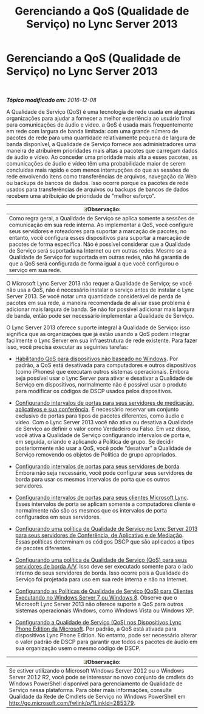 ﻿---
title: Gerenciando a QoS (Qualidade de Serviço) no Lync Server 2013
TOCTitle: Gerenciando a QoS (Qualidade de Serviço) no Lync Server 2013
ms:assetid: ab1051c3-8380-4d72-86df-37a61b1e4a41
ms:mtpsurl: https://technet.microsoft.com/pt-br/library/Gg405409(v=OCS.15)
ms:contentKeyID: 49307777
ms.date: 12/10/2016
mtps_version: v=OCS.15
ms.translationtype: HT
---

# Gerenciando a QoS (Qualidade de Serviço) no Lync Server 2013

 

_**Tópico modificado em:** 2016-12-08_

A Qualidade de Serviço (QoS) é uma tecnologia de rede usada em algumas organizações para ajudar a fornecer a melhor experiência ao usuário final para comunicações de áudio e vídeo. a QoS é usada mais frequentemente em rede com largura de banda limitada: com uma grande número de pacotes de rede para uma quantidade relativamente pequena de largura de banda disponível, a Qualidade de Serviço fornece aos administradores uma maneira de atribuírem prioridades mais altas a pacotes que carregam dados de áudio e vídeo. Ao conceder uma prioridade mais alta a esses pacotes, as comunicações de áudio e vídeo têm uma probabilidade maior de serem concluídas mais rápido e com menos interrupções do que as sessões de rede envolvendo itens como transferências de arquivos, navegação da Web ou backups de bancos de dados. Isso ocorre porque os pacotes de rede usados para transferências de arquivos ou backups de bancos de dados recebem uma atribuição de prioridade de "melhor esforço".

<table>
<thead>
<tr class="header">
<th><img src="images/Gg425756.note(OCS.15).gif" title="note" alt="note" />Observação:</th>
</tr>
</thead>
<tbody>
<tr class="odd">
<td>Como regra geral, a Qualidade de Serviço se aplica somente a sessões de comunicação em sua rede interna. Ao implementar a QoS, você configure seus servidores e roteadores para suportar a marcação de pacotes; no entanto, você configura esses dispositivos para suportar a marcação de pacotes de forma específica. Não é possível considerar que a Qualidade de Serviço será suportada na Internet ou em outras redes. Mesmo se a Qualidade de Serviço for suportada em outras redes, não há garantia de que a QoS será configurada de forma igual a que você configurou o serviço em sua rede.</td>
</tr>
</tbody>
</table>


O Microsoft Lync Server 2013 não requer a Qualidade de Serviço; se você não usa a QoS, não é necessário instalar o serviço antes de instalar o Lync Server 2013. Se você notar uma quantidade considerável de perda de pacotes em sua rede, a maneira recomendada de aliviar esse problema é adicionar mais largura de banda. Se não for possível adicionar mais largura de banda, então pode ser necessário implementar a Qualidade de Serviço.

O Lync Server 2013 oferece suporte integral à Qualidade de Serviço: isso significa que as organizações que já estão usando a QoS podem integrar facilmente o Lync Server em sua infraestrutura de rede existente. Para fazer isso, você precisa executar as seguintes tarefas:

  - [Habilitando QoS para dispositivos não baseado no Windows](lync-server-2013-enabling-qos-for-devices-that-are-not-based-on-windows.md). Por padrão, a QoS está desativada para computadores e outros dispositivos (como iPhones) que executam outros sistemas operacionais. Embora seja possível usar o Lync Server para ativar e desativar a Qualidade de Serviço em dispositivos, normalmente não é possível usar o produto para modificar os códigos de DSCP usados pelos dispositivos.

  - [Configurando intervalos de portas para seus servidores de medicação, aplicativos e sua conferência](lync-server-2013-configuring-port-ranges-for-your-conferencing-application-and-mediation-servers.md). É necessário reservar um conjunto exclusivo de portas para tipos de pacotes diferentes, como áudio e vídeo. Com o Lync Server 2013 você não ativa ou desativa a Qualidade de Serviço ao definir o valor como Verdadeiro ou Falso. Em vez disso, você ativa a Qualidade de Serviço configurando intervalos de porta e, em seguida, criando e aplicando a Política de grupo. Se decidir posteriormente não usar a QoS, você pode “desativar” a Qualidade de Serviço removendo os objetos de Política de grupo apropriados.

  - [Configurando intervalos de portas para seus servidores de borda](lync-server-2013-configuring-port-ranges-for-your-edge-servers.md). Embora não seja necessário, você pode configurar seus servidores de borda para usar os mesmos intervalos de porta que os outros servidores.

  - [Configurando intervalos de portas para seus clientes Microsoft Lync](lync-server-2013-configuring-port-ranges-for-your-microsoft-lync-clients.md). Esses intervalos de porta se aplicam somente a computadores cliente e normalmente não são os mesmos que os intervalos de porta configurados em seus servidores.

  - [Configurando uma política de Qualidade de Serviço no Lync Server 2013 para seus servidores de Conferência, de Aplicativo e de Mediação](lync-server-2013-configuring-a-quality-of-service-policy-for-your-conferencing-application-and-mediation-servers.md). Essas políticas determinam os códigos DSCP que são aplicados a tipos de pacotes diferentes.

  - [Configurando uma política de Qualidade de Serviço (QoS) para seus servidores de borda A/V](lync-server-2013-configuring-a-quality-of-service-policy-for-your-a-v-edge-servers.md). Isso deve ser executado somente para o lado interno de seus servidores de borda. Isso ocorre pois a Qualidade do Serviço foi projetada para uso em sua rede interna e não na Internet.

  - [Configurando as Políticas de Qualidade de Serviço (QoS) para Clientes Executando no Windows Server 7 ou Windows 8](lync-server-2013-configuring-quality-of-service-policies-for-clients-running-on-windows-7-or-windows-8.md). Observe que o Microsoft Lync Server 2013 não oferece suporte a QoS para outros sistemas operacionais Windows, como Windows Vista ou Windows XP.

  - [Configurando a Qualidade de Serviço (QoS) nos Dispositivos Lync Phone Edition da Microsoft](lync-server-2013-configuring-quality-of-service-on-microsoft-lync-phone-edition-devices.md). Por padrão, a QoS está ativada para dispositivos Lync Phone Edition. No entanto, pode ser necessário alterar o valor padrão de DSCP para garantir que todos os pacotes de áudio em sua organização usem o mesmo código de DSCP.

<table>
<thead>
<tr class="header">
<th><img src="images/Gg425756.note(OCS.15).gif" title="note" alt="note" />Observação:</th>
</tr>
</thead>
<tbody>
<tr class="odd">
<td>Se estiver utilizando o Microsoft Windows Server 2012 ou o Windows Server 2012 R2, você pode se interessar no novo conjunto de cmdlets do Windows PowerShell disponível para gerenciamento de Qualidade de Serviço nessa plataforma. Para obter mais informações, consulte Qualidade da Rede de Cmdlets de Serviço no Windows PowerShell em <a href="http://go.microsoft.com/fwlink/p/?linkid=285379">http://go.microsoft.com/fwlink/p/?LinkId=285379</a>.</td>
</tr>
</tbody>
</table>

